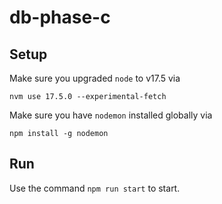 # db-phase-c

## Setup

Make sure you upgraded `node` to v17.5 via

```
nvm use 17.5.0 --experimental-fetch
```

Make sure you have `nodemon` installed globally via

```
npm install -g nodemon
```

## Run

Use the command `npm run start` to start.
